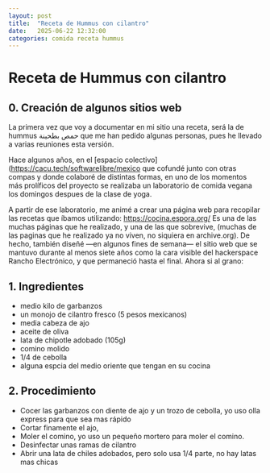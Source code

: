 ```yaml
---
layout: post
title:  "Receta de Hummus con cilantro"
date:   2025-06-22 12:32:00
categories: comida receta hummus
---
```


# Receta de Hummus con cilantro

## 0. Creación de algunos sitios web

La primera vez que voy a documentar en mi sitio una receta, será la de hummus حمص بطحينة que me han pedido algunas personas, pues he llevado a varias reuniones esta versión. 

Hace algunos años, en el [espacio colectivo](https://cacu.tech/softwarelibre/mexico
 que cofundé junto con otras compas y donde colaboré de distintas formas, en uno de los momentos más prolíficos del proyecto se realizaba un laboratorio de comida vegana los domingos despues de la clase de yoga.

A partir de ese laboratorio, me animé a crear una página web para recopilar las recetas que íbamos utilizando: https://cocina.espora.org/
Es una de las muchas páginas que he realizado, y una de las que sobrevive, (muchas de las paginas que he realizado ya no viven, no siquiera en archive.org). De hecho, también diseñé —en algunos fines de semana— el sitio web que se mantuvo durante al menos siete años como la cara visible del hackerspace Rancho Electrónico, y que permaneció hasta el final. Ahora si al grano:

## 1. Ingredientes

* medio kilo de garbanzos
* un monojo de cilantro fresco (5 pesos mexicanos)
* media cabeza de ajo
* aceite de oliva
* lata de chipotle adobado (105g)
* comino molido
* 1/4 de cebolla
* alguna espcia del medio oriente que tengan en su cocina

## 2. Procedimiento

* Cocer las garbanzos con diente de ajo y un trozo de cebolla, yo uso olla express para que sea mas rápido
* Cortar finamente el ajo,
* Moler el comino, yo uso un pequeño mortero para moler el comino.
* Desinfectar unas ramas de cilantro
* Abrir una lata de chiles adobados, pero solo usa 1/4 parte, no hay latas mas chicas
  
